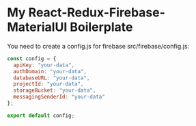 # My React-Redux-Firebase-MaterialUI Boilerplate

You need to create a config.js for firebase src/firebase/config.js:

```javascript
const config = {
  apiKey: "your-data",
  authDomain: "your-data",
  databaseURL: "your-data",
  projectId: "your-data",
  storageBucket: "your-data",
  messagingSenderId: "your-data"
};

export default config;
```
